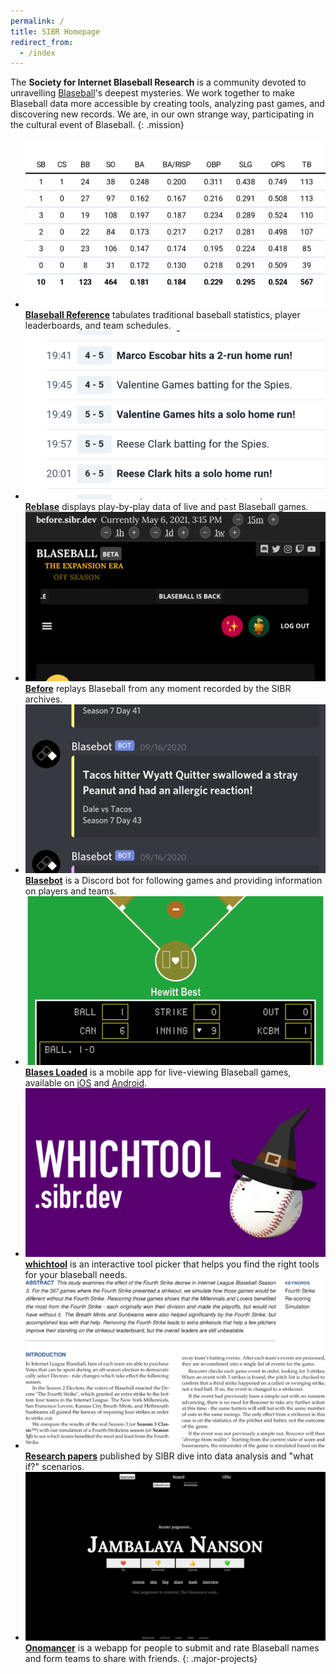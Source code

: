 ```yaml
---
permalink: /
title: SIBR Homepage
redirect_from:
  - /index
---
```


The **Society for Internet Blaseball Research** is a community devoted to unravelling [Blaseball](https://www.blaseball.com)'s deepest mysteries. We work together to make Blaseball data more accessible by creating tools, analyzing past games, and discovering new records. We are, in our own strange way, participating in the cultural event of Blaseball.
{: .mission}

* [![](/assets/reference.png)][reference]
  [**Blaseball Reference**][reference] tabulates traditional baseball statistics, player leaderboards, and team schedules.
* [![](/assets/reblase.png)][reblase]
  [**Reblase**][reblase] displays play-by-play data of live and past Blaseball games.
* [![](/assets/before.png)][before]
  [**Before**][before] replays Blaseball from any moment recorded by the SIBR archives.
* [![](/assets/blasebot.png)][blasebot]
  [**Blasebot**][blasebot] is a Discord bot for following games and providing information on players and teams.
* [![](/assets/blases-loaded.png)][blases-loaded]
  [**Blases Loaded**][blases-loaded] is a mobile app for live-viewing Blaseball games, available on [iOS](https://apps.apple.com/us/app/id1529695719) and [Android](https://play.google.com/store/apps/details?id=com.raccoonfink.blobile).
* [![](/assets/whichtool.png)][whichtool]
  [**whichtool**][whichtool] is an interactive tool picker that helps you find the right tools for your blaseball needs.
* [![](/assets/research.png)][research]
  [**Research papers**][research] published by SIBR dive into data analysis and "what if?" scenarios.
* [![](/assets/onomancer.png)][onomancer]
  [**Onomancer**][onomancer] is a webapp for people to submit and rate Blaseball names and form teams to share with friends.
{: .major-projects}

[reference]: https://blaseball-reference.com
[reblase]: https://reblase.sibr.dev
[before]: https://before.sibr.dev
[blasebot]: https://github.com/BeeFox-sys/blasebot
[blases-loaded]: https://github.com/RangerRick/blobile
[research]: https://research.blaseball-reference.com
[onomancer]: https://onomancer.sibr.dev
[whichtool]: https://whichtool.sibr.dev/
